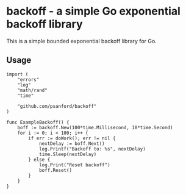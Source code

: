 # backoff - a simple Go exponential backoff library

This is a simple bounded exponential backoff library for Go.


## Usage

```
import (
	"errors"
	"log"
	"math/rand"
	"time"

	"github.com/psanford/backoff"
)

func ExampleBackoff() {
	boff := backoff.New(100*time.Millisecond, 10*time.Second)
	for i := 0; i < 100; i++ {
		if err := doWork(); err != nil {
			nextDelay := boff.Next()
			log.Printf("Backoff to: %s", nextDelay)
			time.Sleep(nextDelay)
		} else {
			log.Print("Reset backoff")
			boff.Reset()
		}
	}
}

```
